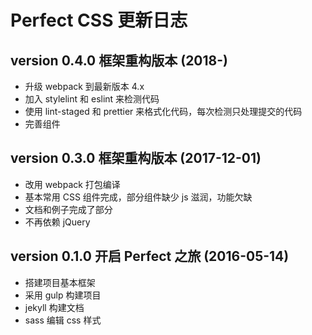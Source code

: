 # Perfect CSS 更新日志

## version 0.4.0 框架重构版本 (2018-)

- 升级 webpack 到最新版本 4.x
- 加入 stylelint 和 eslint 来检测代码
- 使用 lint-staged 和 prettier 来格式化代码，每次检测只处理提交的代码
- 完善组件

## version 0.3.0 框架重构版本 (2017-12-01)

- 改用 webpack 打包编译
- 基本常用 CSS 组件完成，部分组件缺少 js 滋润，功能欠缺
- 文档和例子完成了部分
- 不再依赖 jQuery

## version 0.1.0 开启 Perfect 之旅 (2016-05-14)

- 搭建项目基本框架
- 采用 gulp 构建项目
- jekyll 构建文档
- sass 编辑 css 样式
